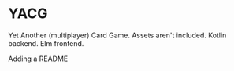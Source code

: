 # YACG
Yet Another (multiplayer) Card Game. Assets aren't included. Kotlin backend. Elm frontend.

Adding a README
